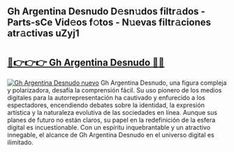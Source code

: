 ## Gh Argentina Desnudo D𝚎sn𝚞dos filtr𝚊dos - Parts-sCe Vid𝚎os f𝚘tos - N𝚞evas filtr𝚊ciones atr𝚊ctivas uZyj1

# <h2><a href="http://mb8yxj.tromn.icu/?c=Gh+Argentina+Desnudo">🔗👉👉👉 Gh Argentina Desnudo 🔗🔗</a></h2>

[![Gh Argentina Desnudo nuevo](https://i.imgur.com/pEAQMta.gif)](http://mb8yxj.tromn.icu/?c=Gh+Argentina+Desnudo)
Gh Argentina Desnudo, una figura compleja y polarizadora, desafía la comprensión fácil. Su uso pionero de los medios digitales para la autorrepresentación ha cautivado y enfurecido a los espectadores, encendiendo debates sobre la identidad, la expresión artística y la naturaleza evolutiva de las sociedades en línea. Aunque sus planes de futuro no están claros, su papel en la redefinición de la esfera digital es incuestionable. Con un espíritu inquebrantable y un atractivo innegable, el alcance de Gh Argentina Desnudo en el universo digital es ilimitado.
